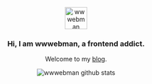<p align="center">
 <img src="https://webman.pro/logo.svg" width="50px" alt="wwwebman" />
</p>

<p align="center">
</p>

<h3 align="center">Hi, I am wwwebman, a frontend addict.</h3>
<p align="center">
  Welcome to my <a href="https://webman.pro">blog</a>.
</p>

<p align="center">
 <img align="center" alt="wwwebman github stats" src="https://github-readme-stats.vercel.app/api?username=wwwebman&bg_color=5,2979ff,448aff&title_color=fff&text_color=fff&show_icons=true&theme=radical" />
</p>


